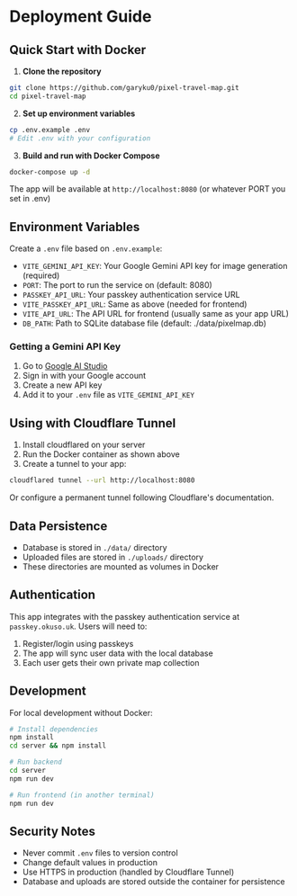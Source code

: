 # Deployment Guide

## Quick Start with Docker

1. **Clone the repository**
```bash
git clone https://github.com/garyku0/pixel-travel-map.git
cd pixel-travel-map
```

2. **Set up environment variables**
```bash
cp .env.example .env
# Edit .env with your configuration
```

3. **Build and run with Docker Compose**
```bash
docker-compose up -d
```

The app will be available at `http://localhost:8080` (or whatever PORT you set in .env)

## Environment Variables

Create a `.env` file based on `.env.example`:

- `VITE_GEMINI_API_KEY`: Your Google Gemini API key for image generation (required)
- `PORT`: The port to run the service on (default: 8080)
- `PASSKEY_API_URL`: Your passkey authentication service URL
- `VITE_PASSKEY_API_URL`: Same as above (needed for frontend)
- `VITE_API_URL`: The API URL for frontend (usually same as your app URL)
- `DB_PATH`: Path to SQLite database file (default: ./data/pixelmap.db)

### Getting a Gemini API Key
1. Go to [Google AI Studio](https://aistudio.google.com/apikey)
2. Sign in with your Google account
3. Create a new API key
4. Add it to your `.env` file as `VITE_GEMINI_API_KEY`

## Using with Cloudflare Tunnel

1. Install cloudflared on your server
2. Run the Docker container as shown above
3. Create a tunnel to your app:
```bash
cloudflared tunnel --url http://localhost:8080
```

Or configure a permanent tunnel following Cloudflare's documentation.

## Data Persistence

- Database is stored in `./data/` directory
- Uploaded files are stored in `./uploads/` directory
- These directories are mounted as volumes in Docker

## Authentication

This app integrates with the passkey authentication service at `passkey.okuso.uk`. Users will need to:
1. Register/login using passkeys
2. The app will sync user data with the local database
3. Each user gets their own private map collection

## Development

For local development without Docker:

```bash
# Install dependencies
npm install
cd server && npm install

# Run backend
cd server
npm run dev

# Run frontend (in another terminal)
npm run dev
```

## Security Notes

- Never commit `.env` files to version control
- Change default values in production
- Use HTTPS in production (handled by Cloudflare Tunnel)
- Database and uploads are stored outside the container for persistence